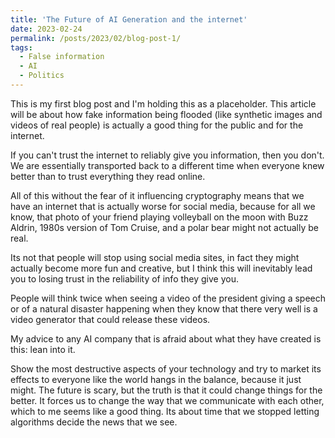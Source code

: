```yaml
---
title: 'The Future of AI Generation and the internet'
date: 2023-02-24
permalink: /posts/2023/02/blog-post-1/
tags:
  - False information
  - AI
  - Politics
---
```


This is my first blog post and I'm holding this as a placeholder. This article will be about how fake information being flooded (like synthetic images and videos of real people) is actually a good thing for the public and for the internet.

If you can't trust the internet to reliably give you information, then you don't. We are essentially transported back to a different time when everyone knew better than to trust everything they read online. 

All of this without the fear of it influencing cryptography means that we have an internet that is actually worse for social media, because for all we know, that photo of your friend playing volleyball on the moon with Buzz Aldrin, 1980s version of Tom Cruise, and a polar bear might not actually be real.

Its not that people will stop using social media sites, in fact they might actually become more fun and creative, but I think this will inevitably lead you to losing trust in the reliability of info they give you.

People will think twice when seeing a video of the president giving a speech or of a natural disaster happening when they know that there very well is a video generator that could release these videos.

My advice to any AI company that is afraid about what they have created is this: lean into it.

Show the most destructive aspects of your technology and try to market its effects to everyone like the world hangs in the balance, because it just might. The future is scary, but the truth is that it could change things for the better. It forces us to change the way that we communicate with each other, which to me seems like a good thing. Its about time that we stopped letting algorithms decide the news that we see.
